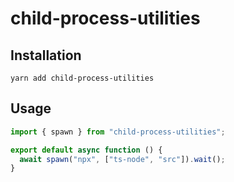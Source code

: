 # child-process-utilities

## Installation

```
yarn add child-process-utilities
```

## Usage

```ts
import { spawn } from "child-process-utilities";

export default async function () {
  await spawn("npx", ["ts-node", "src"]).wait();
}
```
